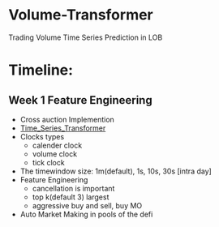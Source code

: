 # Volume-Transformer
Trading Volume Time Series Prediction in LOB


# Timeline:
## Week 1 Feature Engineering
* Cross auction Implemention
* [Time_Series_Transformer](https://huggingface.co/docs/transformers/model_doc/time_series_transformer)
* Clocks types
  * calender clock
  * volume clock
  * tick clock
* The timewindow size: 1m(default), 1s, 10s, 30s [intra day]
* Feature Engineering
  * cancellation is important
  * top k(default 3) largest 
  * aggressive buy and sell, buy MO
 * Auto Market Making in pools of the defi 
